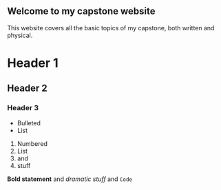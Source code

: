 ## Welcome to my capstone website

This website covers all the basic topics of my capstone, both written and physical.

# Header 1
## Header 2
### Header 3

- Bulleted
- List

1. Numbered
2. List
3. and
4. stuff

**Bold statement** and _dramatic stuff_ and `Code`
